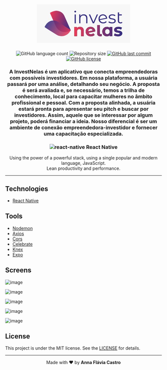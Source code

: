 <h1 align="center">
    <img alt="" title="" src="mobile/src/images/logo.jpeg">
</h1>

<p align="center">
  <img alt="GitHub language count" src="https://img.shields.io/github/languages/count/annaflavia-castro/invest-nelas.svg">

  <img alt="Repository size" src="https://img.shields.io/github/repo-size/annaflavia-castro/invest-nelas.svg">
  
  <a href="https://github.com/annaflavia-castro/invest-nelas/commits/master">
    <img alt="GitHub last commit" src="https://img.shields.io/github/last-commit/annaflavia-castro/invest-nelas.svg"></a>
  
  <a href="https://github.com/annaflavia-castro/invest-nelas/blob/master/LICENSE">
    <img alt="GitHub license" src="https://img.shields.io/badge/license-MIT-success?style=flat"></a>
</p>

<h3 align="center"> A InvestNelas é um aplicativo que conecta empreendedoras com possíveis investidores. Em nossa plataforma, a usuária passará por uma análise, detalhando seu negócio. A proposta é será avaliada e, se necessário, temos a trilha de conhecimento, local para capacitar mulheres no âmbito profissional e pessoal. Com a proposta alinhada, a usuária estará pronta para apresentar seu pitch e buscar por investidores. Assim, aquele que se interessar por algum projeto, poderá financiar a ideia. Nosso diferencial é ser um ambiente de conexão empreendedora-investidor e fornecer uma capacitação especializada. </h3>

<h3 align="center"><img src="mobile/src/images/react-native.png" alt="react-native" height="18"> React Native </h3>

<p align="center"> Using the power of a powerful stack, using a single popular and modern language, JavaScript. <br> Lean productivity and performance. </p>

---

## Technologies

<ul>
    <li><a href="https://reactnative.dev/">React Native</a></li>
</ul>

## Tools

<ul>
    <li><a href="https://www.npmjs.com/package/nodemon">Nodemon</a></li>
    <li><a href="https://www.npmjs.com/package/axios">Axios</a></li>
    <li><a href="https://www.npmjs.com/package/cors">Cors</a></li>
    <li><a href="https://github.com/arb/celebrate">Celebrate</a></li>
    <li><a href="http://knexjs.org/">Knex</a></li>
    <li><a href="https://expo.io/">Expo</a></li>
</ul>

## Screens
![image](https://github.com/annaflavia-castro/be-the-hero/blob/master/images/new_ong.png)

![image](https://github.com/annaflavia-castro/be-the-hero/blob/master/images/login.png)

![image](https://github.com/annaflavia-castro/be-the-hero/blob/master/images/new_incident.png)

![image](https://github.com/annaflavia-castro/be-the-hero/blob/master/images/incidents.png)

![image](https://github.com/annaflavia-castro/be-the-hero/blob/master/images/smartphone.png)

## License
This project is under the MIT license. See the [LICENSE](LICENSE.md) for details.

---

<p align="center">Made with ❤️ by <strong>Anna Flávia Castro</p>
